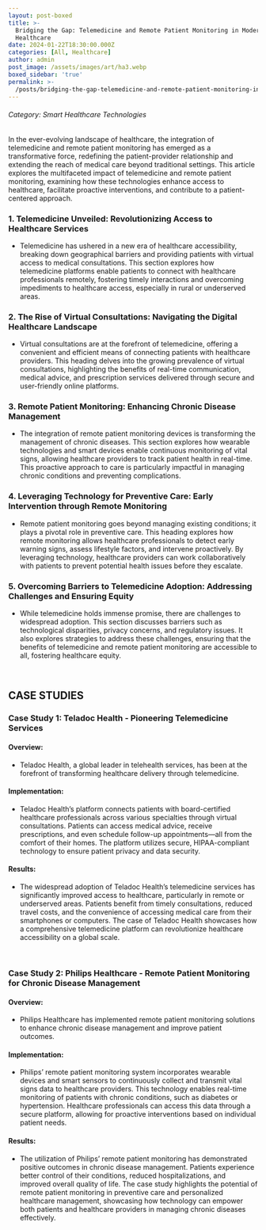 ```yaml
---
layout: post-boxed
title: >-
  Bridging the Gap: Telemedicine and Remote Patient Monitoring in Modern
  Healthcare
date: 2024-01-22T18:30:00.000Z
categories: [All, Healthcare]
author: admin
post_image: /assets/images/art/ha3.webp
boxed_sidebar: 'true'
permalink: >-
  /posts/bridging-the-gap-telemedicine-and-remote-patient-monitoring-in-modern-healthcare
---
```


###### Category: Smart Healthcare Technologies

In the ever-evolving landscape of healthcare, the integration of telemedicine and remote patient monitoring has emerged as a transformative force, redefining the patient-provider relationship and extending the reach of medical care beyond traditional settings. This article explores the multifaceted impact of telemedicine and remote patient monitoring, examining how these technologies enhance access to healthcare, facilitate proactive interventions, and contribute to a patient-centered approach.

### 1. Telemedicine Unveiled: Revolutionizing Access to Healthcare Services

* Telemedicine has ushered in a new era of healthcare accessibility, breaking down geographical barriers and providing patients with virtual access to medical consultations. This section explores how telemedicine platforms enable patients to connect with healthcare professionals remotely, fostering timely interactions and overcoming impediments to healthcare access, especially in rural or underserved areas.

### 2. The Rise of Virtual Consultations: Navigating the Digital Healthcare Landscape

* Virtual consultations are at the forefront of telemedicine, offering a convenient and efficient means of connecting patients with healthcare providers. This heading delves into the growing prevalence of virtual consultations, highlighting the benefits of real-time communication, medical advice, and prescription services delivered through secure and user-friendly online platforms.

### 3. Remote Patient Monitoring: Enhancing Chronic Disease Management

* The integration of remote patient monitoring devices is transforming the management of chronic diseases. This section explores how wearable technologies and smart devices enable continuous monitoring of vital signs, allowing healthcare providers to track patient health in real-time. This proactive approach to care is particularly impactful in managing chronic conditions and preventing complications.

### 4. Leveraging Technology for Preventive Care: Early Intervention through Remote Monitoring

* Remote patient monitoring goes beyond managing existing conditions; it plays a pivotal role in preventive care. This heading explores how remote monitoring allows healthcare professionals to detect early warning signs, assess lifestyle factors, and intervene proactively. By leveraging technology, healthcare providers can work collaboratively with patients to prevent potential health issues before they escalate.

### 5. Overcoming Barriers to Telemedicine Adoption: Addressing Challenges and Ensuring Equity

* While telemedicine holds immense promise, there are challenges to widespread adoption. This section discusses barriers such as technological disparities, privacy concerns, and regulatory issues. It also explores strategies to address these challenges, ensuring that the benefits of telemedicine and remote patient monitoring are accessible to all, fostering healthcare equity.

<br>

## CASE STUDIES

### Case Study 1: Teladoc Health - Pioneering Telemedicine Services

#### Overview:

* Teladoc Health, a global leader in telehealth services, has been at the forefront of transforming healthcare delivery through telemedicine.

#### Implementation:

* Teladoc Health’s platform connects patients with board-certified healthcare professionals across various specialties through virtual consultations. Patients can access medical advice, receive prescriptions, and even schedule follow-up appointments—all from the comfort of their homes. The platform utilizes secure, HIPAA-compliant technology to ensure patient privacy and data security.

#### Results:

* The widespread adoption of Teladoc Health’s telemedicine services has significantly improved access to healthcare, particularly in remote or underserved areas. Patients benefit from timely consultations, reduced travel costs, and the convenience of accessing medical care from their smartphones or computers. The case of Teladoc Health showcases how a comprehensive telemedicine platform can revolutionize healthcare accessibility on a global scale.

<br>

### Case Study 2: Philips Healthcare - Remote Patient Monitoring for Chronic Disease Management

#### Overview:

* Philips Healthcare has implemented remote patient monitoring solutions to enhance chronic disease management and improve patient outcomes.

#### Implementation:

* Philips’ remote patient monitoring system incorporates wearable devices and smart sensors to continuously collect and transmit vital signs data to healthcare providers. This technology enables real-time monitoring of patients with chronic conditions, such as diabetes or hypertension. Healthcare professionals can access this data through a secure platform, allowing for proactive interventions based on individual patient needs.

#### Results:

* The utilization of Philips’ remote patient monitoring has demonstrated positive outcomes in chronic disease management. Patients experience better control of their conditions, reduced hospitalizations, and improved overall quality of life. The case study highlights the potential of remote patient monitoring in preventive care and personalized healthcare management, showcasing how technology can empower both patients and healthcare providers in managing chronic diseases effectively.
